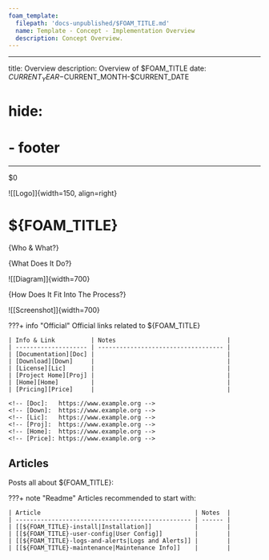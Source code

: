 ```yaml
---
foam_template:
  filepath: 'docs-unpublished/$FOAM_TITLE.md'
  name: Template - Concept - Implementation Overview
  description: Concept Overview.
---
```

---
title: Overview
description: Overview of $FOAM_TITLE
date: $CURRENT_YEAR-$CURRENT_MONTH-$CURRENT_DATE
# hide:
  # - footer
---
$0
<!--------------------------------------------------------------->

![[Logo]]{width=150, align=right}
# ${FOAM_TITLE}
{Who & What?}

{What Does It Do?}

![[Diagram]]{width=700}

{How Does It Fit Into The Process?}

![[Screenshot]]{width=700}

<!-- --------------------------------------------------------- -->

???+ info "Official"
    Official links related to ${FOAM_TITLE}

    | Info & Link          | Notes                               |
    | -------------------- | ----------------------------------- |
    | [Documentation][Doc] |                                     |
    | [Download][Down]     |                                     |
    | [License][Lic]       |                                     |
    | [Project Home][Proj] |                                     |
    | [Home][Home]         |                                     |
    | [Pricing][Price]     |                                     |

    <!-- [Doc]:   https://www.example.org -->
    <!-- [Down]:  https://www.example.org -->
    <!-- [Lic]:   https://www.example.org -->
    <!-- [Proj]:  https://www.example.org -->
    <!-- [Home]:  https://www.example.org -->
    <!-- [Price]: https://www.example.org -->

<!-- ??? quote "Contacts"
    People or locations relevant to ${FOAM_TITLE}

    | Who & What                  | Why                          |
    | --------------------------- | ---------------------------- |
    |                             |                              | -->

<!-- --------------------------------------------------------- -->

<!-- ## Surrounding Info
Essential context related to ${FOAM_TITLE}: -->

<!-- ???+ tip "Good to Know"
    Topics that help in understanding:

    | Topic                                             | Why    |
    | ------------------------------------------------- | ------ |
    | [[${FOAM_TITLE}-install|Installation]]            |        |
    | [[how-to-install|Text]]                           |        | -->

<!-- ???+ info "Change Log"
    Technical and business changes:

    | Change                      | Link                         |
    | --------------------------- | ---------------------------- |
    |                             | [[Answer#Section]]           | -->

<!-- ???+ warning "Context & Postmortems"
    Background information & learnt lessons:

    | Question / Event            | Brief                        |
    | --------------------------- | ---------------------------- |
    |                             | [[Answer#Section]]           | -->

<!-- --------------------------------------------------------- -->

## Articles

Posts all about ${FOAM_TITLE}:

???+ note "Readme"
    Articles recommended to start with:

    | Article                                           | Notes  |
    | ------------------------------------------------- | ------ |
    | [[${FOAM_TITLE}-install|Installation]]            |        |
    | [[${FOAM_TITLE}-user-config|User Config]]         |        |
    | [[${FOAM_TITLE}-logs-and-alerts|Logs and Alerts]] |        |
    | [[${FOAM_TITLE}-maintenance|Maintenance Info]]    |        |

<!-- ???+ abstract "General"
    Specific articles:

    | Article                                           | Notes  |
    | ------------------------------------------------- | ------ |
    | [[${FOAM_TITLE}-glossary|Terms & Definitions]]    |        | -->

<!-- ???+ success "Procedures"

    | Procedure                                         | Notes  |
    | ---------------------------                       | ------ |
    | [[${FOAM_TITLE}-Reboot|Reboot Services]]          |        | -->

<!-- --------------------------------------------------------- -->

<!-- ## Knowledge Base
KBs for ${FOAM_TITLE}: -->

<!-- ???+ question "Questions"

    | Question                    | Answer                       |
    | --------------------------- | ---------------------------- |
    |                             | [[Answer#Section]]           | -->

<!-- ???+ failure "Fixable Errors & Issues"

    | Error / Issue               | Fix                          |
    | --------------------------- | ------------------           |
    |                             | [[Answer#Section]]           | -->

<!-- ??? bug "Unresolved Errors & Issues"

    | Error / Issue               | Article / Bug Track          |
    | --------------------------- | ---------------------------- |
    |                             | [[Answer#Section]]           | -->

<!-- --------------------------------------------------------- -->

<!-- ## Opinions
{Opinions on subject.} -->

<!-- --------------------------------------------------------- -->

<!-- ???+ example "Related Topics"

    | Topic                       | Why                          |
    | --------------------------- | ---------------------------- |
    | [[PARENT]]                  | Logical Concept              | -->

<!--------------------------------------------------------------->

<!-- TO-DO List -->

<!--------------------------------------------------------------->

<!-- <style>
    .md-footer__link--prev {
        display: none
    }
    .md-footer__link--next {
        display: none
    }
</style> -->
